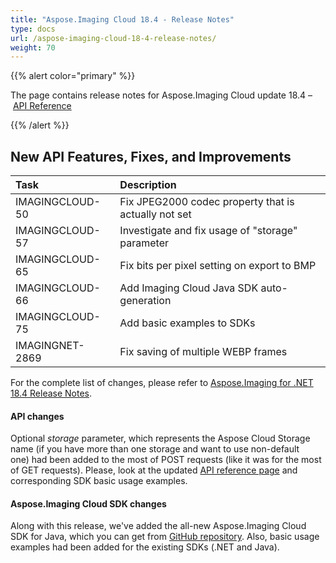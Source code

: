 ```yaml
---
title: "Aspose.Imaging Cloud 18.4 - Release Notes"
type: docs
url: /aspose-imaging-cloud-18-4-release-notes/
weight: 70
---
```


{{% alert color="primary" %}} 

The page contains release notes for Aspose.Imaging Cloud update 18.4 – [API Reference](https://apireference.aspose.cloud/imaging/)

{{% /alert %}} 
## **New API Features, Fixes, and Improvements**

|**Task**|**Description**|
| :- | :- |
|IMAGINGCLOUD-50|Fix JPEG2000 codec property that is actually not set|
|IMAGINGCLOUD-57|Investigate and fix usage of "storage" parameter|
|IMAGINGCLOUD-65|Fix bits per pixel setting on export to BMP|
|IMAGINGCLOUD-66|Add Imaging Cloud Java SDK auto-generation|
|IMAGINGCLOUD-75|Add basic examples to SDKs|
|IMAGINGNET-2869|Fix saving of multiple WEBP frames|
For the complete list of changes, please refer to [Aspose.Imaging for .NET 18.4 Release Notes](https://docs.aspose.com/display/imagingnet/Aspose.Imaging+for+.NET+18.4+-+Release+Notes).
#### **API changes**
Optional *storage* parameter, which represents the Aspose Cloud Storage name (if you have more than one storage and want to use non-default one) had been added to the most of POST requests (like it was for the most of GET requests). Please, look at the updated [API reference page](https://apireference.aspose.cloud/imaging) and corresponding SDK basic usage examples.
#### **Aspose.Imaging Cloud SDK changes**
Along with this release, we've added the all-new Aspose.Imaging Cloud SDK for Java, which you can get from [GitHub repository](https://github.com/aspose-imaging-cloud/aspose-imaging-cloud-java). Also, basic usage examples had been added for the existing SDKs (.NET and Java).
